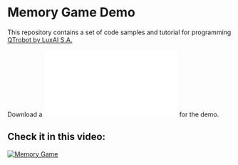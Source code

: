 # Memory Game Demo
This repository contains a set of code samples and tutorial for programming [QTrobot by LuxAI S.A.](http://luxai.com/qtrobot-for-research/#hardware)

Download a ![PDF fIle](qt.pdf) for the demo.

Check it in this video:
---
[![Memory Game](http://img.youtube.com/vi/TpzcPBCpKWk/0.jpg)](http://www.youtube.com/watch?v=TpzcPBCpKWk "Image Recognition - Memory Game Demo")
